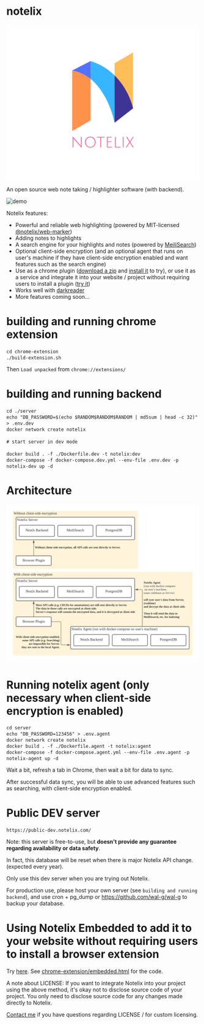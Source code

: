 # notelix

![logo](design/logo/FullColor_TransparentBg_1280x1024_72dpi.png)

An open source web note taking / highlighter software (with backend).

![demo](design/demo.gif)

Notelix features:

* Powerful and reliable web highlighting (powered by
  MIT-licensed [@notelix/web-marker](https://github.com/notelix/web-marker))
* Adding notes to highlights
* A search engine for your highlights and notes (powered by [MeiliSearch](https://github.com/meilisearch/meilisearch))
* Optional client-side encryption (and an optional agent that runs on user's machine if they have client-side encryption
  enabled and want features such as the search engine)
* Use as a chrome plugin ([download a zip](https://github.com/notelix/notelix/releases)
  and [install it](https://dev.to/ben/how-to-install-chrome-extensions-manually-from-github-1612) to try), or use it as
  a service and integrate it into your website / project without requiring users to install a
  plugin ([try it](https://public-dev.notelix.com/embedded/))
* Works well with [darkreader](https://github.com/darkreader/darkreader)
* More features coming soon...

# building and running chrome extension

```
cd chrome-extension
./build-extension.sh
```

Then `Load unpacked` from `chrome://extensions/`

# building and running backend

```
cd ./server
echo "DB_PASSWORD=$(echo $RANDOM$RANDOM$RANDOM | md5sum | head -c 32)" > .env.dev
docker network create notelix

# start server in dev mode

docker build . -f ./Dockerfile.dev -t notelix:dev
docker-compose -f docker-compose.dev.yml --env-file .env.dev -p notelix-dev up -d 
```

# Architecture

![](./design/architecture.png)

# Running notelix agent (only necessary when client-side encryption is enabled)

```
cd server
echo "DB_PASSWORD=123456" > .env.agent
docker network create notelix
docker build . -f ./Dockerfile.agent -t notelix:agent
docker-compose -f docker-compose.agent.yml --env-file .env.agent -p notelix-agent up -d
```

Wait a bit, refresh a tab in Chrome, then wait a bit for data to sync.

After successful data sync, you will be able to use advanced features such as searching, with client-side encryption
enabled.

# Public DEV server

```
https://public-dev.notelix.com/
```

Note: this server is free-to-use, but **doesn't provide any guarantee regarding availability or data safety**.

In fact, this database will be reset when there is major Notelix API change. (expected every year).

Only use this dev server when you are trying out Notelix.

For production use, please host your own server (see `building and running backend`), and use cron + pg_dump
or https://github.com/wal-g/wal-g to backup your database.

# Using Notelix Embedded to add it to your website without requiring users to install a browser extension

Try [here](https://public-dev.notelix.com/embedded/). See [chrome-extension/embedded.html](./chrome-extension/embedded.html) for the
code.

A note about LICENSE: If you want to integrate Notelix into your project using the above method, it's okay not to
disclose source code of your project. You only need to disclose source code for any changes made directly to Notelix.

[Contact me](mailto:me@ke.wang) if you have questions regarding LICENSE / for custom licensing.

